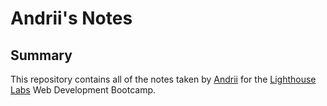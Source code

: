 # Andrii's Notes
## Summary 

This repository contains all of the notes taken by [Andrii](https://github.com/BilliMorgan) for the [Lighthouse Labs](https://www.lighthouselabs.ca) Web Development Bootcamp.